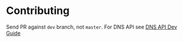 # Contributing

Send PR against `dev` branch, not `master`.
For DNS API see [DNS API Dev Guide](https://github.com/acmesh-official/acme.sh/wiki/DNS-API-Dev-Guide)
